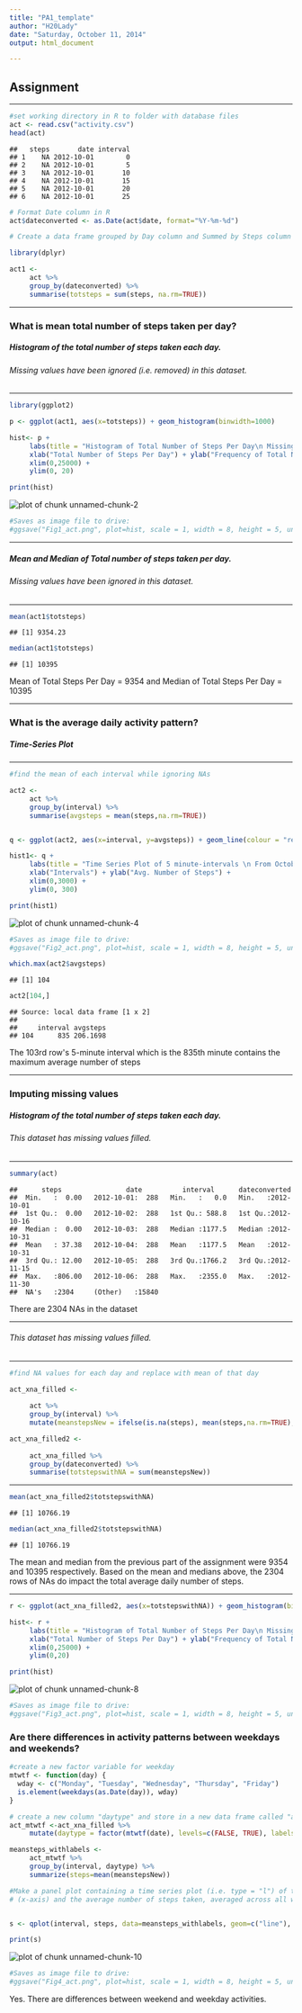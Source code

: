 ```yaml
---
title: "PA1_template"
author: "H20Lady"
date: "Saturday, October 11, 2014"
output: html_document

---
```


## Assignment
****


```r
#set working directory in R to folder with database files
act <- read.csv("activity.csv")
head(act)
```

```
##   steps       date interval
## 1    NA 2012-10-01        0
## 2    NA 2012-10-01        5
## 3    NA 2012-10-01       10
## 4    NA 2012-10-01       15
## 5    NA 2012-10-01       20
## 6    NA 2012-10-01       25
```

```r
# Format Date column in R
act$dateconverted <- as.Date(act$date, format="%Y-%m-%d")

# Create a data frame grouped by Day column and Summed by Steps column

library(dplyr)

act1 <- 
     act %>%
     group_by(dateconverted) %>%
     summarise(totsteps = sum(steps, na.rm=TRUE))
```

****
### What is mean total number of steps taken per day?
##### Histogram of the total number of steps taken each day. 
###### Missing values have been ignored (i.e. removed) in this dataset.
****

```r
library(ggplot2)

p <- ggplot(act1, aes(x=totsteps)) + geom_histogram(binwidth=1000)

hist<- p + 
     labs(title = "Histogram of Total Number of Steps Per Day\n Missing Values Included") + 
     xlab("Total Number of Steps Per Day") + ylab("Frequency of Total Number of Steps Per Day") + 
     xlim(0,25000) +
     ylim(0, 20)

print(hist)
```

![plot of chunk unnamed-chunk-2](figure/unnamed-chunk-2-1.png) 

```r
#Saves as image file to drive:
#ggsave("Fig1_act.png", plot=hist, scale = 1, width = 8, height = 5, units = c("in"), dpi = 80)
```

****
##### Mean and Median of Total number of steps taken per day. 
###### Missing values have been ignored in this dataset.
****

```r
mean(act1$totsteps)
```

```
## [1] 9354.23
```

```r
median(act1$totsteps)
```

```
## [1] 10395
```
Mean of Total Steps Per Day = 9354 and Median of Total Steps Per Day = 10395

****
### What is the average daily activity pattern?
##### Time-Series Plot
****

```r
#find the mean of each interval while ignoring NAs

act2 <- 
     act %>%
     group_by(interval) %>%
     summarise(avgsteps = mean(steps,na.rm=TRUE))


q <- ggplot(act2, aes(x=interval, y=avgsteps)) + geom_line(colour = "red", size = 0.5)

hist1<- q + 
     labs(title = "Time Series Plot of 5 minute-intervals \n From October 1, 2012 to November 30, 2012 \n Missing Values Ignored")+ 
     xlab("Intervals") + ylab("Avg. Number of Steps") + 
     xlim(0,3000) +
     ylim(0, 300)

print(hist1)
```

![plot of chunk unnamed-chunk-4](figure/unnamed-chunk-4-1.png) 

```r
#Saves as image file to drive:
#ggsave("Fig2_act.png", plot=hist, scale = 1, width = 8, height = 5, units = c("in"), dpi = 80)

which.max(act2$avgsteps)
```

```
## [1] 104
```

```r
act2[104,]
```

```
## Source: local data frame [1 x 2]
## 
##     interval avgsteps
## 104      835 206.1698
```

The 103rd row's 5-minute interval which is the 835th minute contains the maximum average number of steps

****
### Imputing missing values
##### Histogram of the total number of steps taken each day. 
###### This dataset has missing values filled.
****

```r
summary(act)
```

```
##      steps                date          interval      dateconverted       
##  Min.   :  0.00   2012-10-01:  288   Min.   :   0.0   Min.   :2012-10-01  
##  1st Qu.:  0.00   2012-10-02:  288   1st Qu.: 588.8   1st Qu.:2012-10-16  
##  Median :  0.00   2012-10-03:  288   Median :1177.5   Median :2012-10-31  
##  Mean   : 37.38   2012-10-04:  288   Mean   :1177.5   Mean   :2012-10-31  
##  3rd Qu.: 12.00   2012-10-05:  288   3rd Qu.:1766.2   3rd Qu.:2012-11-15  
##  Max.   :806.00   2012-10-06:  288   Max.   :2355.0   Max.   :2012-11-30  
##  NA's   :2304     (Other)   :15840
```

There are 2304 NAs in the dataset

****
###### This dataset has missing values filled.
****

```r
#find NA values for each day and replace with mean of that day

act_xna_filled <- 
     
     act %>% 
     group_by(interval) %>% 
     mutate(meanstepsNew = ifelse(is.na(steps), mean(steps,na.rm=TRUE), steps))

act_xna_filled2 <-
     
     act_xna_filled %>%
     group_by(dateconverted) %>%
     summarise(totstepswithNA = sum(meanstepsNew))
```

****

```r
mean(act_xna_filled2$totstepswithNA)
```

```
## [1] 10766.19
```

```r
median(act_xna_filled2$totstepswithNA)
```

```
## [1] 10766.19
```

The mean and median from the previous part of the assignment were 9354 and 10395 respectively.
Based on the mean and medians above, the 2304 rows of NAs do impact the total average daily number of steps.

****

```r
r <- ggplot(act_xna_filled2, aes(x=totstepswithNA)) + geom_histogram(binwidth=1000)

hist<- r + 
     labs(title = "Histogram of Total Number of Steps Per Day\n Missing NA Values Filled") + 
     xlab("Total Number of Steps Per Day") + ylab("Frequency of Total Number of Steps Per Day") + 
     xlim(0,25000) +
     ylim(0,20)

print(hist)
```

![plot of chunk unnamed-chunk-8](figure/unnamed-chunk-8-1.png) 

```r
#Saves as image file to drive:
#ggsave("Fig3_act.png", plot=hist, scale = 1, width = 8, height = 5, units = c("in"), dpi = 80)
```

### Are there differences in activity patterns between weekdays and weekends?


```r
#create a new factor variable for weekday
mtwtf <- function(day) {
  wday <- c("Monday", "Tuesday", "Wednesday", "Thursday", "Friday")
  is.element(weekdays(as.Date(day)), wday)
}

# create a new column "daytype" and store in a new data frame called "act_mtwtf"
act_mtwtf <-act_xna_filled %>% 
     mutate(daytype = factor(mtwtf(date), levels=c(FALSE, TRUE), labels=c("Weekend", "Weekday")))

meansteps_withlabels <- 
     act_mtwtf %>% 
     group_by(interval, daytype) %>% 
     summarize(steps=mean(meanstepsNew))
```



```r
#Make a panel plot containing a time series plot (i.e. type = "l") of the 5-minute interval 
# (x-axis) and the average number of steps taken, averaged across all weekday days or weekend days (y-axis)


s <- qplot(interval, steps, data=meansteps_withlabels, geom=c("line"), facets= daytype ~ ., main="Time Series Plot with Missing Values Filled \n (Weekday/Weekend)", xlab="Interval", ylab="Average Steps Taken")

print(s)
```

![plot of chunk unnamed-chunk-10](figure/unnamed-chunk-10-1.png) 

```r
#Saves as image file to drive:
#ggsave("Fig4_act.png", plot=hist, scale = 1, width = 8, height = 5, units = c("in"), dpi = 80)
```

Yes. There are differences between weekend and weekday activities.
